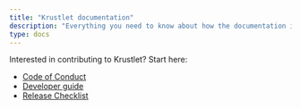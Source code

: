 ```yaml
---
title: "Krustlet documentation"
description: "Everything you need to know about how the documentation is organized."
type: docs
---
```


Interested in contributing to Krustlet? Start here:

- [Code of Conduct](code-of-conduct.md)
- [Developer guide](developers.md)
- [Release Checklist](release-checklist.md)
